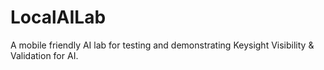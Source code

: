 # LocalAILab
A mobile friendly AI lab for testing and demonstrating Keysight Visibility &amp; Validation for AI.
